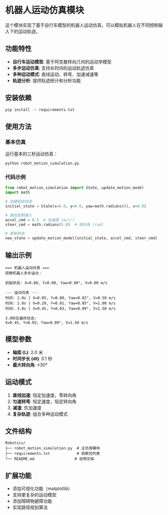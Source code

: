 # 机器人运动仿真模块

这个模块实现了基于自行车模型的机器人运动仿真，可以模拟机器人在不同控制输入下的运动轨迹。

## 功能特性

- **自行车运动模型**: 基于阿克曼转向几何的运动学模型
- **多步运动仿真**: 支持长时间的运动轨迹仿真
- **多种运动模式**: 直线运动、转弯、加速减速等
- **轨迹分析**: 提供轨迹统计和分析功能

## 安装依赖

```bash
pip install -r requirements.txt
```

## 使用方法

### 基本仿真

运行基本的三秒运动仿真：

```bash
python robot_motion_simulation.py
```

### 代码示例

```python
from robot_motion_simulation import State, update_motion_model
import math

# 创建初始状态
initial_state = State(x=0.0, y=0.0, yaw=math.radians(0), v=0.0)

# 施加控制输入
accel_cmd = 0.5  # 加速度 (m/s²)
steer_cmd = math.radians(5.0)  # 转向角 (rad)

# 更新状态
new_state = update_motion_model(initial_state, accel_cmd, steer_cmd)
```

## 输出示例

```
=== 机器人运动仿真 ===
观察机器人多步运动：

初始状态: X=0.00, Y=0.00, Yaw=0.00°, V=0.00 m/s

--- 运动仿真 ---
时间: 1.0s | X=0.05, Y=0.00, Yaw=0.02°, V=0.50 m/s
时间: 2.0s | X=0.20, Y=0.01, Yaw=0.05°, V=1.00 m/s
时间: 3.0s | X=0.45, Y=0.03, Yaw=0.09°, V=1.50 m/s

3.0秒后最终状态:
X=0.45, Y=0.03, Yaw=0.09°, V=1.50 m/s
```

## 模型参数

- **轴距 (L)**: 2.0 米
- **时间步长 (dt)**: 0.1 秒
- **最大转向角**: ±30°

## 运动模式

1. **直线加速**: 恒定加速度，零转向角
2. **匀速转弯**: 恒定速度，恒定转向角
3. **减速**: 负加速度
4. **复杂轨迹**: 组合多种运动模式

## 文件结构

```
Robotics/
├── robot_motion_simulation.py  # 主仿真模块
├── requirements.txt            # 依赖包列表
└── README.md                  # 说明文档
```

## 扩展功能

- 添加可视化功能（matplotlib）
- 支持更复杂的运动模型
- 添加障碍物避障功能
- 实现路径规划算法 
 